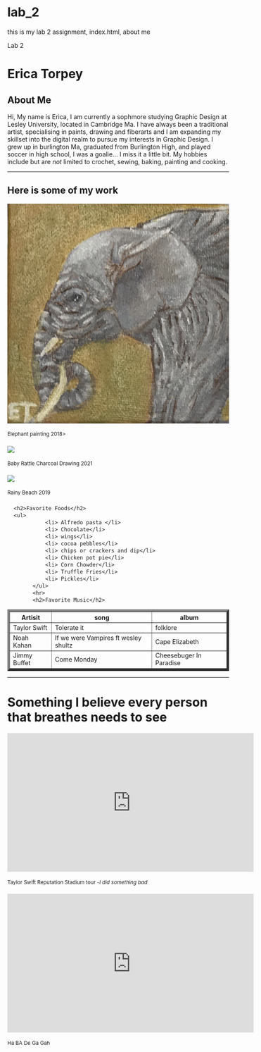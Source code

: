 # lab_2
 this is my lab 2 assignment, index.html, about me
<!DOCTYPE html> 
<html>
<title>Lab_2_index.html</title>
<head> Lab 2 </head>
<body>
    <h1><strong>Erica Torpey</strong></h1>
    <h2> <strong> About Me</strong> </h2>
  <p> Hi, My name is Erica, I am currently a sophmore studying Graphic Design at Lesley University, located in Cambridge Ma. I have always been a traditional artist, specialising in paints, drawing and fiberarts and I am expanding my skillset into the digital realm to pursue my interests in Graphic Design. I grew up in burlington Ma, graduated from Burlington High, and played soccer in high school, I was a goalie... I miss it a little bit. My hobbies include but are <em>not</em> limited to crochet, sewing, baking, painting and cooking.   </p>
  <! I am Very new to digital softwares and am excited to learn more -->
    <table border="5" cellpadding="5" width="100">
      <! I am Very new to digital softwares and am excited to learn more -->
      <hr>
      <h2> Here is some of my work</h2>
      <img src="elephant.jpg">
      <p><sup>Elephant painting 2018></sup><p>
      <img src="../IMG_2944.heic">
      <p><sup> Baby Rattle Charcoal Drawing 2021</sup><p>
      <img src=(IMG_6934.jpg)>
    <p><sup>Rainy Beach 2019</sup><p>

      <h2>Favorite Foods</h2>
      <ul>
                <li> Alfredo pasta </li>
                <li> Chocolate</li>
                <li> wings</li>
                <li> cocoa pebbles</li>
                <li> chips or crackers and dip</li>
                <li> Chicken pot pie</li>
                <li> Corn Chowder</li>
                <li> Truffle Fries</li>
                <li> Pickles</li> 
            </ul>
            <hr>
            <h2>Favorite Music</h2>
  <tr>
    <th>Artisit</th>
    <th>song</th>
    <th>album</th>
  </tr>
  <tr>
    <td>Taylor Swift</td>
    <td>Tolerate it</td>
    <td>folklore</td>
  </tr>
  <tr>
    <td> Noah Kahan</td>
    <td>If we were Vampires ft wesley shultz</td>
    <td>Cape Elizabeth</td>
  </tr>
    <tr>
    <td> Jimmy Buffet</td>
    <td>Come Monday</td>
    <td>Cheesebuger In Paradise</td>
  </tr>
</table>
 <hr>
  <h1> Something I believe every person that breathes needs to see</h1>
  
  <iframe width="560" height="315" src="https://www.youtube.com/embed/FvwtMwwV25Q?si=3vX7OVXiuvU15KiX" title="YouTube video player" frameborder="0" allow="accelerometer; autoplay; clipboard-write; encrypted-media; gyroscope; picture-in-picture; web-share" allowfullscreen></iframe>
    <p><sup>Taylor Swift Reputation Stadium tour -<em>I did something bad</em></sup> </p>
    <iframe width="560" height="315" src="https://www.youtube.com/embed/D-UmfqFjpl0?si=Cr0Uug-Yw9BqSMju" title="YouTube video player" frameborder="0" allow="accelerometer; autoplay; clipboard-write; encrypted-media; gyroscope; picture-in-picture; web-share" allowfullscreen></iframe>
    <p><sup>Ha BA De Ga Gah</sup></p>
</body>
</html>
